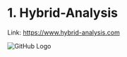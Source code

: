 # 1. Hybrid-Analysis

Link: https://www.hybrid-analysis.com

![GitHub Logo](http://security-project.pl/wp-content/uploads/2018/11/malware1.png)
